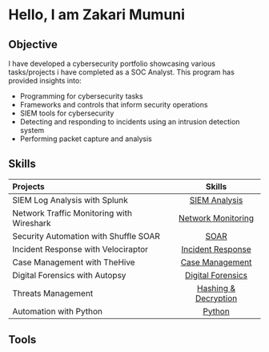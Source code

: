 # Hello, I am Zakari Mumuni 



## Objective
I have developed a cybersecurity portfolio showcasing various tasks/projects i have completed as a SOC Analyst. This program has provided insights into:
* Programming for cybersecurity tasks
* Frameworks and controls that inform security operations
* SIEM tools for cybersecurity
* Detecting and responding to incidents using an intrusion detection system
* Performing packet capture and analysis

## Skills  
| Projects | Skills | 
| :--- |:---:|
| SIEM Log Analysis with Splunk | <a href="https://github.com/sarkyzab/cs_1/tree/main/1%20-%20SIEM%20Log%20Analysis%20with%20Splunk"> SIEM Analysis</a>|
| Network Traffic Monitoring with Wireshark | <a href="https://github.com/sarkyzab/cs_1/tree/main/2%20-%20Network%20Traffic%20Monitoring%20with%20Wireshark"> Network Monitoring</a>|
| Security Automation with Shuffle SOAR | <a href="https://github.com/sarkyzab/cs_1/tree/main/3%20-%20Security%20Automation%20with%20Shuffle%20SOAR"> SOAR</a>|
| Incident Response with Velociraptor | <a href="https://github.com/sarkyzab/cs_1/tree/main/4%20-%20Incident%20Response%20with%20Velociraptor"> Incident Response</a>|
| Case Management with TheHive | <a href="https://github.com/sarkyzab/cs_1/tree/main/5%20-%20Case%20Management%20with%20TheHive"> Case Management</a>|
| Digital Forensics with Autopsy | <a href="https://github.com/sarkyzab/cs_1/tree/main/6%20-%20Digital%20Forensics%20with%20Autopsy"> Digital Forensics</a>|
| Threats Management | <a href="https://github.com/sarkyzab/cs_1/tree/main/7%20-%20Assets%2C%20Threats%2C%20%26%20Vulnerabilities"> Hashing & Decryption</a>|
| Automation with Python | <a href="https://github.com/sarkyzab/cs_1/tree/main/8%20-%20Automation%20with%20Python"> Python</a>|

## Tools 
